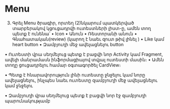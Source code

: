# Menu

3. Գրել Menu ծրագիր, որտեղ (2)նկարում պատկերված տարբերակով
կցուցադրվի ուտեստների լիստ-ը, ամեն տող պետք է ունենա՝
• Icon
• Անուն
• Ռեստորանի անուն
• Գնահատական(review) (կարող է նաեւ զուտ թիվ լինել )
• Like կամ heart button
• Զամբյուղի մեջ ավելացնելու button

• Ուտեստի վրա սեղմելուց պետք է բացվի նոր Activity կամ Fragment, ավելի
մանրամասն ինֆորմացիայով տվյալ ուտեստի մասին։
• Ամեն տողը ցուցադրելու համար օգտագործել CardView։

• Պետք է հնարավորություն լինի ուտեստը ջնջելու կամ նորը ավելացնելու,
ինչպես նաեւ ուտեստը զամբյուղի մեջ ավելացնելու կամ ջնջելու

• Զամբյուղի վրա սեղմելուց պետք է բացվի նոր էջ զամբյուղի պարունակությամբ
